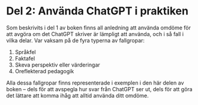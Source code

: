 # Del 2: Använda ChatGPT i praktiken
Som beskrivits i del 1 av boken finns all anledning att använda omdöme för att avgöra om det ChatGPT skriver är lämpligt att använda, och i så fall i vilka delar.  Var vaksam på de fyra typerna av fallgropar:

1. Språkfel
2. Faktafel
3. Skeva perspektiv eller värderingar
4. Oreflekterad pedagogik

Alla dessa fallgropar finns representerade i exemplen i den här delen av boken – dels för att avspegla hur svar från ChatGPT ser ut, dels för att göra det lättare att komma ihåg att alltid använda ditt omdöme.
